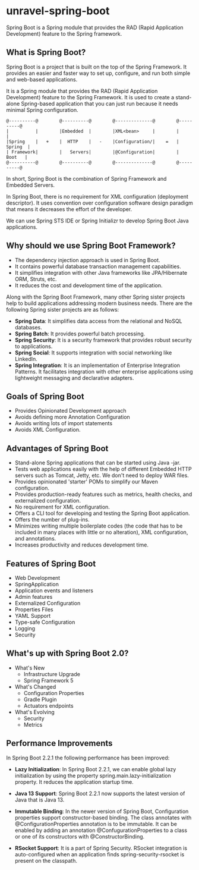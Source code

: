 # unravel-spring-boot

<!-- Exploring Basics of Spring Boot -->

Spring Boot is a Spring module that provides the RAD (Rapid Application Development) feature to the Spring framework.

## What is Spring Boot?

Spring Boot is a project that is built on the top of the Spring Framework. It provides an easier and faster way to set up, configure, and run both simple and web-based applications.

It is a Spring module that provides the RAD (Rapid Application Development) feature to the Spring Framework. It is used to create a stand-alone Spring-based application that you can just run because it needs minimal Spring configuration.

```
@----------@        @----------@        @--------------@        @----------@
|          |        |Embedded  |        |XML<bean>     |        |          |
|Spring    |   +    |  HTTP    |   -    |Configuration/|    =   |  Spring  |
| Framework|        |   Servers|        |@Configuration|        |   Boot   |
@----------@        @----------@        @--------------@        @----------@        

```

In short, Spring Boot is the combination of Spring Framework and Embedded Servers.

In Spring Boot, there is no requirement for XML configuration (deployment descriptor). It uses convention over configuration software design paradigm that means it decreases the effort of the developer.

We can use Spring STS IDE or Spring Initializr to develop Spring Boot Java applications.


## Why should we use Spring Boot Framework?

- The dependency injection approach is used in Spring Boot.
- It contains powerful database transaction management capabilities.
- It simplifies integration with other Java frameworks like JPA/Hibernate ORM, Struts, etc.
- It reduces the cost and development time of the application.

Along with the Spring Boot Framework, many other Spring sister projects help to build applications addressing modern business needs. There are the following Spring sister projects are as follows:

- **Spring Data**: It simplifies data access from the relational and NoSQL databases.
- **Spring Batch**: It provides powerful batch processing.
- **Spring Security**: It is a security framework that provides robust security to applications.
- **Spring Social**: It supports integration with social networking like LinkedIn.
- **Spring Integration**: It is an implementation of Enterprise Integration Patterns. It facilitates integration with other enterprise applications using lightweight messaging and declarative adapters.


## Goals of Spring Boot

- Provides Opinionated Development approach
- Avoids defining more Annotation Configuration
- Avoids writing lots of import statements
- Avoids XML Configuration.

## Advantages of Spring Boot

- Stand-alone Spring applications that can be started using Java -jar.
- Tests web applications easily with the help of different Embedded HTTP servers such as Tomcat, Jetty, etc. We don't need to deploy WAR files.
- Provides opinionated 'starter' POMs to simplify our Maven configuration.
- Provides production-ready features such as metrics, health checks, and externalized configuration.
- No requirement for XML configuration.
- Offers a CLI tool for developing and testing the Spring Boot application.
- Offers the number of plug-ins.
- Minimizes writing multiple boilerplate codes (the code that has to be included in many places with little or no alteration), XML configuration, and annotations.
- Increases productivity and reduces development time.


## Features of Spring Boot

- Web Development
- SpringApplication
- Application events and listeners
- Admin features
- Externalized Configuration
- Properties Files
- YAML Support
- Type-safe Configuration
- Logging
- Security

## What's up with Spring Boot 2.0?

- What's New
  - Infrastructure Upgrade
  - Spring Framework 5
- What's Changed
  - Configuration Properties
  - Gradle Plugin
  - Actuators endpoints
- What's Evolving
  - Security
  - Metrics

## Performance Improvements

In Spring Boot 2.2.1 the following performance has been improved:

- **Lazy Initialization**: In Spring Boot 2.2.1, we can enable global lazy initialization by using the property spring.main.lazy-initialization property. It reduces the application startup time.

- **Java 13 Support**: Spring Boot 2.2.1 now supports the latest version of Java that is Java 13.

- **Immutable Binding**: In the newer version of Spring Boot, Configuration properties support constructor-based binding. The class annotates with @ConfigurationProperties annotation is to be immutable. It can be enabled by adding an annotation @ConfugurationProperties to a class or one of its constructors with @ConstructorBinding. 

- **RSocket Support**: It is a part of Spring Security. RSocket integration is auto-configured when an application finds spring-security-rsocket is present on the classpath.